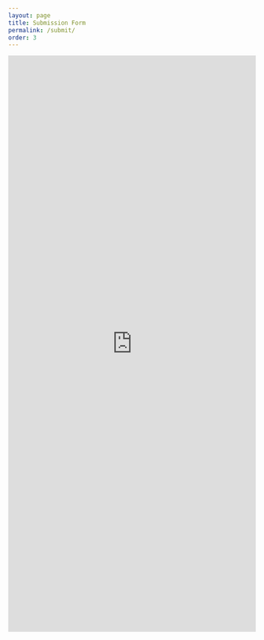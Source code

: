 ```yaml
---
layout: page
title: Submission Form
permalink: /submit/
order: 3
---
```


<iframe style="border:none;width:100%;" height="1170px" src="https://notionforms.io/forms/t2m-2023"></iframe>